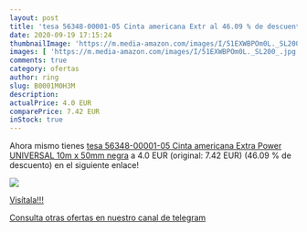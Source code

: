 ```yaml
---
layout: post
title: 'tesa 56348-00001-05 Cinta americana Extr al 46.09 % de descuento'
date: 2020-09-19 17:15:24
thumbnailImage: 'https://m.media-amazon.com/images/I/51EXWBPOm0L._SL200_.jpg'
images: [ 'https://m.media-amazon.com/images/I/51EXWBPOm0L._SL200_.jpg' ]
comments: true
category: ofertas
author: ring
slug: B0001M0H3M
description:
actualPrice: 4.0 EUR
comparePrice: 7.42 EUR
inStock: true
---
```


Ahora mismo tienes [tesa 56348-00001-05 Cinta americana Extra Power UNIVERSAL 10m x 50mm negra](https://www.amazon.com/dp/B0001M0H3M/?tag=redken08-20) a 4.0 EUR (original: 7.42 EUR) (46.09 %  de descuento) en el siguiente enlace!

[![](https://m.media-amazon.com/images/I/51EXWBPOm0L._SL200_.jpg)](https://www.amazon.com/dp/B0001M0H3M/?tag=redken08-20)

[Visítala!!!](https://www.amazon.com/dp/B0001M0H3M/?tag=redken08-20)

[Consulta otras ofertas en nuestro canal de telegram](https://t.me/s/ofertas25)
